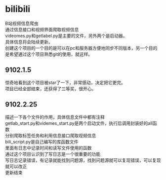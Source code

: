 # bilibili
B站视频信息爬虫  
通过信息接口和视频界面爬取视频信息  
videomes.py和getlabel.py是主要的文件，另外两个是启动器。  
具体信息将会陆续更新。  
创建这个项目的一个目的是可以在pc和服务器方便地同步不同版本，另一个目的是希望通过这个项目熟悉git的使用，就这样。   
  
  
9102.1.5  
---
惊奇地看到这个项目被star了一下，非常感动，决定把它更完。  
项目已经全部结束，还获得了三等奖，很开心。  
  
    
    
9102.2.25
---
描述一下各个文件的作用，具体信息文件中都有注释  
getlab_start.py和videmes_start.py是两个启动文件，执行后调用封装好的all函数  
分别爬取标签任务和利用信息接口爬取视频信息  
bili_script.py是自己编写的库函数文件  
里面有日志中记录时间和读写文件使用的函数  
通过这个项目认识到了写日志是一个很重要的功能  
写日志记录错误，有记录就能找到问题源，找到问题源就可以复现错误，可以复现就可以改正  
更新结束

